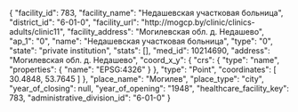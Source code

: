 {
    "facility_id": 783,
    "facility_name": "Недашевская участковая больница",
    "district_id": "6-01-0",
    "facility_url": "http:\/\/mogcp.by\/clinic\/clinics-adults\/clinic11",
    "facility_address": "Могилевская обл. д. Недашево",
    "ap_1": "0",
    "name": "Недашевская участковая больница",
    "type": "0",
    "state": "private institution",
    "stats": [],
    "med_id": 10214690,
    "address": "Могилевская обл. д. Недашево",
    "coord_x_y": {
        "crs": {
            "type": "name",
            "properties": {
                "name": "EPSG:4326"
            }
        },
        "type": "Point",
        "coordinates": [
            30.4848,
            53.7645
        ]
    },
    "place_name": "Могилев",
    "place_type": "city",
    "year_of_closing": null,
    "year_of_opening": "1948",
    "healthcare_facility_key": 783,
    "administrative_division_id": "6-01-0"
}